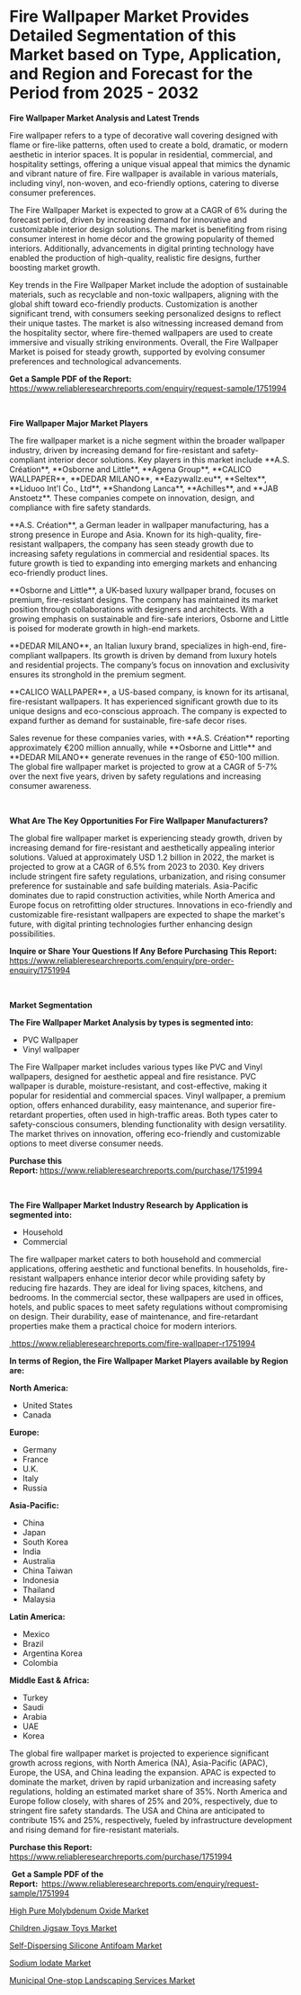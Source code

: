 <p><h1>Fire Wallpaper Market Provides Detailed Segmentation of this Market based on Type, Application, and Region and Forecast for the Period from 2025 - 2032</h1></p><p><strong>Fire Wallpaper Market Analysis and Latest Trends</strong></p>
<p><p>Fire wallpaper refers to a type of decorative wall covering designed with flame or fire-like patterns, often used to create a bold, dramatic, or modern aesthetic in interior spaces. It is popular in residential, commercial, and hospitality settings, offering a unique visual appeal that mimics the dynamic and vibrant nature of fire. Fire wallpaper is available in various materials, including vinyl, non-woven, and eco-friendly options, catering to diverse consumer preferences.</p><p>The Fire Wallpaper Market is expected to grow at a CAGR of 6% during the forecast period, driven by increasing demand for innovative and customizable interior design solutions. The market is benefiting from rising consumer interest in home décor and the growing popularity of themed interiors. Additionally, advancements in digital printing technology have enabled the production of high-quality, realistic fire designs, further boosting market growth.</p><p>Key trends in the Fire Wallpaper Market include the adoption of sustainable materials, such as recyclable and non-toxic wallpapers, aligning with the global shift toward eco-friendly products. Customization is another significant trend, with consumers seeking personalized designs to reflect their unique tastes. The market is also witnessing increased demand from the hospitality sector, where fire-themed wallpapers are used to create immersive and visually striking environments. Overall, the Fire Wallpaper Market is poised for steady growth, supported by evolving consumer preferences and technological advancements.</p></p>
<p><strong>Get a Sample PDF of the Report:&nbsp;</strong> <a href="https://www.reliableresearchreports.com/enquiry/request-sample/1751994?utm_campaign=24&utm_medium=2&utm_source=Github&utm_content=ia&utm_term=26012025&utm_id=fire-wallpaper">https://www.reliableresearchreports.com/enquiry/request-sample/1751994</a></p>
<p>&nbsp;</p>
<p><strong>Fire Wallpaper Major Market Players</strong></p>
<p><p>The fire wallpaper market is a niche segment within the broader wallpaper industry, driven by increasing demand for fire-resistant and safety-compliant interior decor solutions. Key players in this market include **A.S. Création**, **Osborne and Little**, **Agena Group**, **CALICO WALLPAPER**, **DEDAR MILANO**, **Eazywallz.eu**, **Seltex**, **Liduoo Int'l Co., Ltd**, **Shandong Lanca**, **Achilles**, and **JAB Anstoetz**. These companies compete on innovation, design, and compliance with fire safety standards.</p><p>**A.S. Création**, a German leader in wallpaper manufacturing, has a strong presence in Europe and Asia. Known for its high-quality, fire-resistant wallpapers, the company has seen steady growth due to increasing safety regulations in commercial and residential spaces. Its future growth is tied to expanding into emerging markets and enhancing eco-friendly product lines.</p><p>**Osborne and Little**, a UK-based luxury wallpaper brand, focuses on premium, fire-resistant designs. The company has maintained its market position through collaborations with designers and architects. With a growing emphasis on sustainable and fire-safe interiors, Osborne and Little is poised for moderate growth in high-end markets.</p><p>**DEDAR MILANO**, an Italian luxury brand, specializes in high-end, fire-compliant wallpapers. Its growth is driven by demand from luxury hotels and residential projects. The company’s focus on innovation and exclusivity ensures its stronghold in the premium segment.</p><p>**CALICO WALLPAPER**, a US-based company, is known for its artisanal, fire-resistant wallpapers. It has experienced significant growth due to its unique designs and eco-conscious approach. The company is expected to expand further as demand for sustainable, fire-safe decor rises.</p><p>Sales revenue for these companies varies, with **A.S. Création** reporting approximately €200 million annually, while **Osborne and Little** and **DEDAR MILANO** generate revenues in the range of €50-100 million. The global fire wallpaper market is projected to grow at a CAGR of 5-7% over the next five years, driven by safety regulations and increasing consumer awareness.</p></p>
<p>&nbsp;</p>
<p><strong>What Are The Key Opportunities For Fire Wallpaper Manufacturers?</strong></p>
<p><p>The global fire wallpaper market is experiencing steady growth, driven by increasing demand for fire-resistant and aesthetically appealing interior solutions. Valued at approximately USD 1.2 billion in 2022, the market is projected to grow at a CAGR of 6.5% from 2023 to 2030. Key drivers include stringent fire safety regulations, urbanization, and rising consumer preference for sustainable and safe building materials. Asia-Pacific dominates due to rapid construction activities, while North America and Europe focus on retrofitting older structures. Innovations in eco-friendly and customizable fire-resistant wallpapers are expected to shape the market's future, with digital printing technologies further enhancing design possibilities.</p></p>
<p><strong>Inquire or Share Your Questions If Any Before Purchasing This Report:</strong> <a href="https://www.reliableresearchreports.com/enquiry/pre-order-enquiry/1751994?utm_campaign=24&utm_medium=2&utm_source=Github&utm_content=ia&utm_term=26012025&utm_id=fire-wallpaper">https://www.reliableresearchreports.com/enquiry/pre-order-enquiry/1751994</a></p>
<p>&nbsp;</p>
<p><strong>Market Segmentation</strong></p>
<p><strong>The Fire Wallpaper Market Analysis by types is segmented into:</strong></p>
<p><ul><li>PVC Wallpaper</li><li>Vinyl wallpaper</li></ul></p>
<p><p>The Fire Wallpaper market includes various types like PVC and Vinyl wallpapers, designed for aesthetic appeal and fire resistance. PVC wallpaper is durable, moisture-resistant, and cost-effective, making it popular for residential and commercial spaces. Vinyl wallpaper, a premium option, offers enhanced durability, easy maintenance, and superior fire-retardant properties, often used in high-traffic areas. Both types cater to safety-conscious consumers, blending functionality with design versatility. The market thrives on innovation, offering eco-friendly and customizable options to meet diverse consumer needs.</p></p>
<p><strong>Purchase this Report:&nbsp;</strong><a href="https://www.reliableresearchreports.com/purchase/1751994?utm_campaign=24&utm_medium=2&utm_source=Github&utm_content=ia&utm_term=26012025&utm_id=fire-wallpaper">https://www.reliableresearchreports.com/purchase/1751994</a></p>
<p>&nbsp;</p>
<p><strong>The Fire Wallpaper Market Industry Research by Application is segmented into:</strong></p>
<p><ul><li>Household</li><li>Commercial</li></ul></p>
<p><p>The fire wallpaper market caters to both household and commercial applications, offering aesthetic and functional benefits. In households, fire-resistant wallpapers enhance interior decor while providing safety by reducing fire hazards. They are ideal for living spaces, kitchens, and bedrooms. In the commercial sector, these wallpapers are used in offices, hotels, and public spaces to meet safety regulations without compromising on design. Their durability, ease of maintenance, and fire-retardant properties make them a practical choice for modern interiors.</p></p>
<p><a href="https://www.reliableresearchreports.com/fire-wallpaper-r1751994?utm_campaign=24&utm_medium=2&utm_source=Github&utm_content=ia&utm_term=26012025&utm_id=fire-wallpaper">&nbsp;https://www.reliableresearchreports.com/fire-wallpaper-r1751994</a></p>
<p><strong>In terms of Region, the Fire Wallpaper Market Players available by Region are:</strong></p>
<p>
    <p> <strong> North America: </strong>
        <ul>
            <li>United States</li>
            <li>Canada</li>
        </ul>
        </p> 
    <p> <strong> Europe: </strong>
        <ul>
            <li>Germany</li>
            <li>France</li>
            <li>U.K.</li>
            <li>Italy</li>
            <li>Russia</li>
        </ul>
        </p> 
    <p> <strong> Asia-Pacific: </strong>
        <ul>
            <li>China</li>
            <li>Japan</li>
            <li>South Korea</li>
            <li>India</li>
            <li>Australia</li>
            <li>China Taiwan</li>
            <li>Indonesia</li>
            <li>Thailand</li>
            <li>Malaysia</li>
        </ul>
        </p> 
    <p> <strong> Latin America: </strong>
        <ul>
            <li>Mexico</li>
            <li>Brazil</li>
            <li>Argentina Korea</li>
            <li>Colombia</li>
        </ul>
        </p> 
    <p> <strong> Middle East & Africa: </strong>
        <ul>
            <li>Turkey</li>
            <li>Saudi</li>
            <li>Arabia</li>
            <li>UAE</li>
            <li>Korea</li>
        </ul>
    </p>
    </p>
<p><p>The global fire wallpaper market is projected to experience significant growth across regions, with North America (NA), Asia-Pacific (APAC), Europe, the USA, and China leading the expansion. APAC is expected to dominate the market, driven by rapid urbanization and increasing safety regulations, holding an estimated market share of 35%. North America and Europe follow closely, with shares of 25% and 20%, respectively, due to stringent fire safety standards. The USA and China are anticipated to contribute 15% and 25%, respectively, fueled by infrastructure development and rising demand for fire-resistant materials.</p></p>
<p><strong>Purchase this Report: </strong><a href="https://www.reliableresearchreports.com/purchase/1751994?utm_campaign=24&utm_medium=2&utm_source=Github&utm_content=ia&utm_term=26012025&utm_id=fire-wallpaper">https://www.reliableresearchreports.com/purchase/1751994</a></p>
<p>&nbsp;<strong>Get a Sample PDF of the Report:&nbsp;&nbsp;</strong><a href="https://www.reliableresearchreports.com/enquiry/request-sample/1751994?utm_campaign=24&utm_medium=2&utm_source=Github&utm_content=ia&utm_term=26012025&utm_id=fire-wallpaper">https://www.reliableresearchreports.com/enquiry/request-sample/1751994</a></p>
<p><strong></strong></p>
<p><p><a href="https://www.linkedin.com/pulse/high-pure-molybdenum-oxide-market-findings-indicatinga-cagr-w3r4e?utm_campaign=24&utm_medium=2&utm_source=Github&utm_content=ia&utm_term=26012025&utm_id=fire-wallpaper">High Pure Molybdenum Oxide Market</a></p><p><a href="https://www.linkedin.com/pulse/children-jigsaw-toysmarket-analysis-forecastinggrowth-drivers-ldcnc?utm_campaign=24&utm_medium=2&utm_source=Github&utm_content=ia&utm_term=26012025&utm_id=fire-wallpaper">Children Jigsaw Toys Market</a></p><p><a href="https://www.linkedin.com/pulse/evaluating-self-dispersing-silicone-antifoam-market-2025-2032-bvlhf?utm_campaign=24&utm_medium=2&utm_source=Github&utm_content=ia&utm_term=26012025&utm_id=fire-wallpaper">Self-Dispersing Silicone Antifoam Market</a></p><p><a href="https://github.com/djibenesha/Market-Research-Report-List-1/blob/main/sodium-iodate-market.md?utm_campaign=24&utm_medium=2&utm_source=Github&utm_content=ia&utm_term=26012025&utm_id=fire-wallpaper">Sodium Iodate Market</a></p><p><a href="https://www.linkedin.com/pulse/whats-driving-municipal-one-stop-landscaping-services-market-011mc?utm_campaign=24&utm_medium=2&utm_source=Github&utm_content=ia&utm_term=26012025&utm_id=fire-wallpaper">Municipal One-stop Landscaping Services Market</a></p></p>
